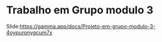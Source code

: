 # Trabalho em Grupo modulo 3

Slide:https://gamma.app/docs/Projeto-em-grupo-modulo-3-4oypuronygcum7x
